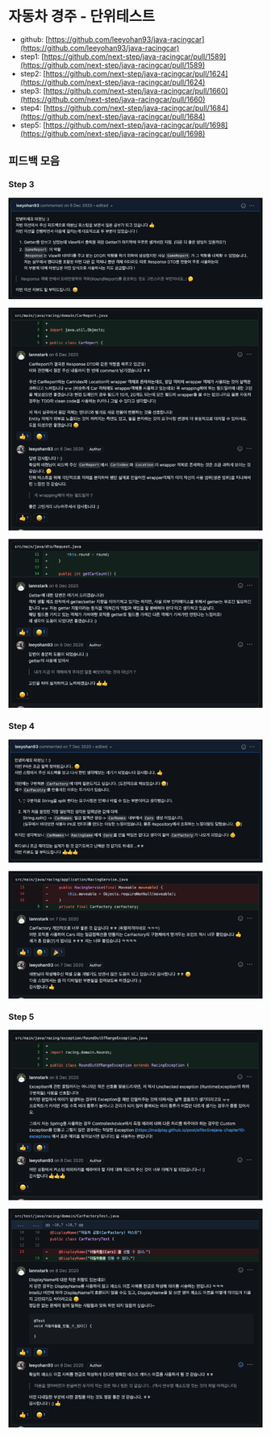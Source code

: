 # 자동차 경주 - 단위테스트

- github: [https://github.com/leeyohan93/java-racingcar](https://github.com/leeyohan93/java-racingcar)
- step1: [https://github.com/next-step/java-racingcar/pull/1589](https://github.com/next-step/java-racingcar/pull/1589)
- step2: [https://github.com/next-step/java-racingcar/pull/1624](https://github.com/next-step/java-racingcar/pull/1624)
- step3: [https://github.com/next-step/java-racingcar/pull/1660](https://github.com/next-step/java-racingcar/pull/1660)
- step4: [https://github.com/next-step/java-racingcar/pull/1684](https://github.com/next-step/java-racingcar/pull/1684)
- step5: [https://github.com/next-step/java-racingcar/pull/1698](https://github.com/next-step/java-racingcar/pull/1698)

## 피드백 모음

### Step 3
![](./image/racingcar1.png)

![](./image/racingcar2.png)

![](./image/racingcar3.png)

### Step 4

![](./image/racingcar4.png)

![](./image/racingcar5.png)

### Step 5

![](./image/racingcar6.png)

![](./image/racingcar7.png)


